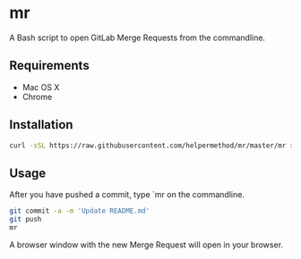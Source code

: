 # mr
A Bash script to open GitLab Merge Requests from the commandline.

## Requirements

* Mac OS X
* Chrome

## Installation

```sh
curl -sSL https://raw.githubusercontent.com/helpermethod/mr/master/mr > /usr/local/bin/mr && chmod u+x /usr/local/bin/mr
```

## Usage

After you have pushed a commit, type `mr on the commandline.

```sh
git commit -a -m 'Update README.md'
git push
mr
```

A browser window with the new Merge Request will open in your browser.
